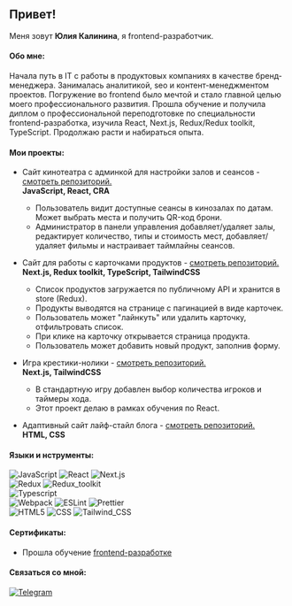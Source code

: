 ## Привет!

Меня зовут **Юлия Калинина**, я frontend-разработчик.

#### Обо мне:

Начала путь в IT c работы в продуктовых компаниях в качестве бренд-менеджера. Занималась аналитикой, seo и контент-менеджментом проектов. Погружение во frontend было мечтой и стало главной целью моего профессионального развития. Прошла обучение и получила диплом о профессиональной переподготовке по специальности frontend-разработка, изучила React, Next.js, Redux/Redux toolkit, TypeScript. Продолжаю расти и набираться опыта.

#### Мои проекты:

- Сайт кинотеатра с админкой для настройки залов и сеансов - [cмотреть репозиторий.](https://github.com/yulia-kalinina/CinemaWebsiteWithAdminPanel) <br>**JavaScript, React, CRA** 
  - Пользователь видит доступные сеансы в кинозалах по датам. Может выбрать места и получить QR-код брони.
  - Администратор в панели управления добавляет/удаляет залы, редактирует количество, типы и стоимость мест, добавляет/удаляет фильмы и настраивает таймлайны сеансов.

- Сайт для работы с карточками продуктов - [cмотреть репозиторий.](https://github.com/yulia-kalinina/cardsOfProducts)<br>**Next.js, Redux toolkit, TypeScript, TailwindCSS**
  - Список продуктов загружается по публичному API и хранится в store (Redux). 
  - Продукты выводятся на странице с пагинацией в виде карточек.
  - Пользователь может "лайнкуть" или удалить карточку, отфильтровать список. 
  - При клике на карточку открывается страница продукта.
  - Пользователь может добавить новый продукт, заполнив форму.
  
- Игра крестики-нолики - [cмотреть репозиторий.](https://github.com/yulia-kalinina/TicTacToe_next)<br>**Next.js, TailwindCSS**
  - В стандартную игру добавлен выбор количества игроков и таймеры хода.
  - Этот проект делаю в рамках обучения по React.

- Адаптивный сайт лайф-стайл блога - [cмотреть репозиторий.](https://github.com/yulia-kalinina/AdaptiveWebsite)<br>**HTML, CSS**


#### Языки и нструменты:

![JavaScript](https://img.shields.io/badge/-JavaScript-474A51?logo=JavaScript)
![React](https://img.shields.io/badge/-React-474A51?logo=React)
![Next.js](https://img.shields.io/badge/-Next.js-474A51?logo=Next.js)<br>
![Redux](https://img.shields.io/badge/-Redux-474A51?logo=Redux)
![Redux_toolkit](https://img.shields.io/badge/-Redux_Toolkit-474A51?logo=Redux)<br>
![Typescript](https://img.shields.io/badge/-Typescript-474A51?logo=Typescript)<br>
![Webpack](https://img.shields.io/badge/-Webpack-474A51?logo=Webpack)
![ESLint](https://img.shields.io/badge/-ESLint-474A51?logo=ESLint)
![Prettier](https://img.shields.io/badge/-Prettier-474A51?logo=Prettier)<br>
![HTML5](https://img.shields.io/badge/-HTML5-474A51?logo=HTML5)
![CSS](https://img.shields.io/badge/-CSS-474A51?logo=CSS)
![Tailwind_CSS](https://img.shields.io/badge/-Tailwind_CSS-474A51?logo=tailwindcss)

#### Сертификаты:

- Прошла обучение [frontend-разработке](https://github.com/yulia-kalinina/yulia-kalinina/blob/main/%20certificates/frontend-developer.pdf)

#### Связаться со мной:

[![Telegram](https://img.shields.io/badge/-Telegram-474A51?logo=Telegram)](https://t.me/kalininaullia)
